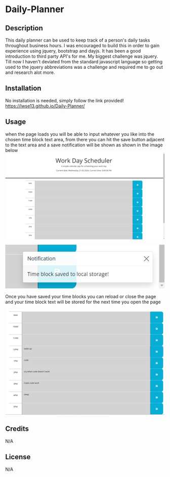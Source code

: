 # Daily-Planner

## Description
This daily planner can be used to keep track of a person's daily tasks throughout business hours. I was encouraged to build this in order to gain experience using jquery, bootstrap and dayjs. It has been a good introduction to third party API's for me. My biggest challenge was jquery. Till now I haven't deviated from the standard javascript language so getting used to the jquery abbreviations was a challenge and required me to go out and research alot more.

## Installation
No installation is needed, simply follow the link provided! https://lwse13.github.io/Daily-Planner/

## Usage
when the page loads you will be able to input whatever you like into the chosen time block text area, from there you can hit the save button adjacent to the text area and a save notification will be shown as shown in the image below
![welcome-page](assets/images/ss-start.png)

![save-notif](assets/images/ss-notif.png)

Once you have saved your time blocks you can reload or close the page and your time block text will be stored for the next time you open the page

![webpage-reloaded](assets/images/ss-fin.png)

## Credits
N/A

## License
N/A
